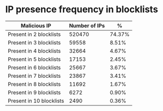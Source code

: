 # IP presence frequency in blocklists
| Malicious IP | Number of IPs | % |
|----|----|----|
| Present in 2 blocklists | 520470 | 74.37% |
| Present in 3 blocklists | 59558 | 8.51% |
| Present in 4 blocklists | 32664 | 4.67% |
| Present in 5 blocklists | 17153 | 2.45% |
| Present in 6 blocklists | 25667 | 3.67% |
| Present in 7 blocklists | 23867 | 3.41% |
| Present in 8 blocklists | 11692 | 1.67% |
| Present in 9 blocklists | 6272 | 0.90% |
| Present in 10 blocklists | 2490 | 0.36% |
